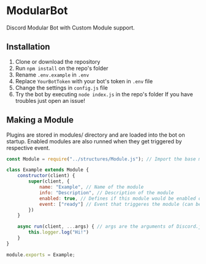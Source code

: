 # ModularBot
Discord Modular Bot with Custom Module support.
## Installation
1. Clone or download the repository
2. Run `npm install` on the repo's folder
3. Rename `.env.example` in `.env`
4. Replace `YourBotToken` with your bot's token in `.env` file
5. Change the settings in `config.js` file
6. Try the bot by executing `node index.js` in the repo's folder
If you have troubles just open an issue!

## Making a Module
Plugins are stored in modules/ directory and are loaded into the bot on startup. Enabled modules are also runned when they get triggered by respective event.
```js
const Module = require("../structures/Module.js"); // Import the base module

class Example extends Module {
    constructor(client) {
        super(client, {
            name: "Example", // Name of the module
            info: "Description", // Description of the module
            enabled: true, // Defines if this module would be enabled on startup
            event: ["ready"] // Event that triggeres the module (can be more than one)
        })
    }

    async run(client, ...args) { // args are the arguments of Discord.js Events (es. for presenceUpdate you would have [oldPresence, newPresence]
        this.logger.log("Hi!")
    }
}

module.exports = Example;
```
